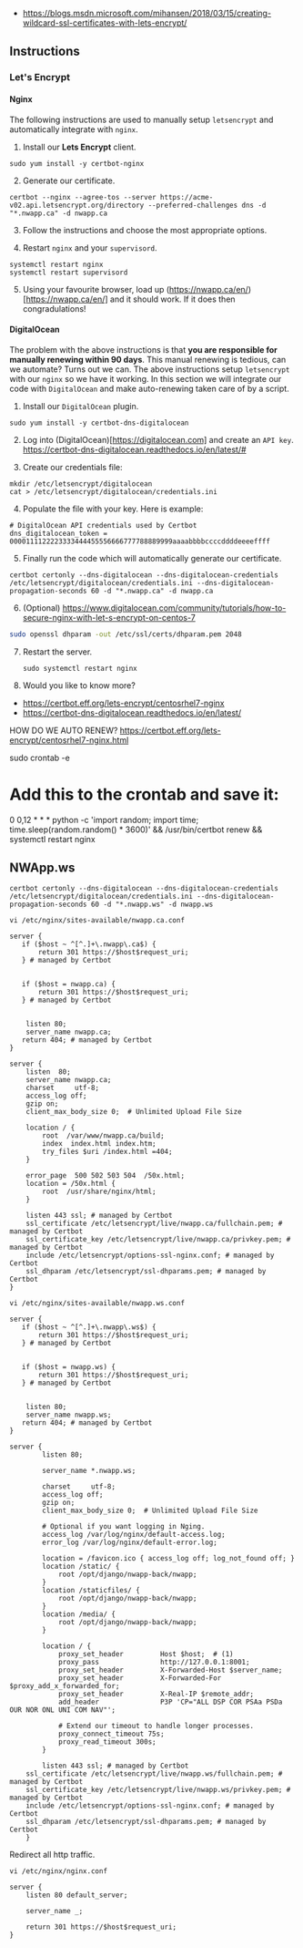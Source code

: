 * https://blogs.msdn.microsoft.com/mihansen/2018/03/15/creating-wildcard-ssl-certificates-with-lets-encrypt/

## Instructions
### Let's Encrypt
#### Nginx
The following instructions are used to manually setup `letsencrypt` and automatically integrate with `nginx`.

1. Install our **Lets Encrypt** client.

  ```
  sudo yum install -y certbot-nginx
  ```

2. Generate our certificate.

  ```
  certbot --nginx --agree-tos --server https://acme-v02.api.letsencrypt.org/directory --preferred-challenges dns -d "*.nwapp.ca" -d nwapp.ca
  ```

3. Follow the instructions and choose the most appropriate options.

4. Restart ``nginx`` and your ``supervisord``.

  ```
  systemctl restart nginx
  systemctl restart supervisord
  ```

5. Using your favourite browser, load up (https://nwapp.ca/en/)[https://nwapp.ca/en/] and it should work. If it does then congradulations!

#### DigitalOcean
The problem with the above instructions is that **you are responsible for manually renewing within 90 days**. This manual renewing is tedious, can we automate? Turns out we can. The above instructions setup ``letsencrypt`` with our ``nginx`` so we have it working. In this section we will integrate our code with ``DigitalOcean`` and make auto-renewing taken care of by a script.

1. Install our ``DigitalOcean`` plugin.

  ```
  sudo yum install -y certbot-dns-digitalocean
  ```

2. Log into (DigitalOcean)[https://digitalocean.com] and create an ``API key``.
https://certbot-dns-digitalocean.readthedocs.io/en/latest/#

3. Create our credentials file:

  ```
  mkdir /etc/letsencrypt/digitalocean
  cat > /etc/letsencrypt/digitalocean/credentials.ini
  ```

4. Populate the file with your key. Here is example:

  ```
  # DigitalOcean API credentials used by Certbot
  dns_digitalocean_token = 0000111122223333444455556666777788889999aaaabbbbccccddddeeeeffff
  ```

5. Finally run the code which will automatically generate our certificate.

  ```
  certbot certonly --dns-digitalocean --dns-digitalocean-credentials /etc/letsencrypt/digitalocean/credentials.ini --dns-digitalocean-propagation-seconds 60 -d "*.nwapp.ca" -d nwapp.ca
  ```

6. (Optional) https://www.digitalocean.com/community/tutorials/how-to-secure-nginx-with-let-s-encrypt-on-centos-7

  ```bash
  sudo openssl dhparam -out /etc/ssl/certs/dhparam.pem 2048
  ```

7. Restart the server.

    ```
    sudo systemctl restart nginx
    ```

8. Would you like to know more?

* https://certbot.eff.org/lets-encrypt/centosrhel7-nginx
* https://certbot-dns-digitalocean.readthedocs.io/en/latest/


HOW DO WE AUTO RENEW?
https://certbot.eff.org/lets-encrypt/centosrhel7-nginx.html

sudo crontab -e

# Add this to the crontab and save it:
0 0,12 * * * python -c 'import random; import time; time.sleep(random.random() * 3600)' && /usr/bin/certbot renew && systemctl restart nginx


## NWApp.ws

```
certbot certonly --dns-digitalocean --dns-digitalocean-credentials /etc/letsencrypt/digitalocean/credentials.ini --dns-digitalocean-propagation-seconds 60 -d "*.nwapp.ws" -d nwapp.ws
```

```
vi /etc/nginx/sites-available/nwapp.ca.conf
```

```
server {
   if ($host ~ ^[^.]+\.nwapp\.ca$) {
       return 301 https://$host$request_uri;
   } # managed by Certbot


   if ($host = nwapp.ca) {
       return 301 https://$host$request_uri;
   } # managed by Certbot


    listen 80;
    server_name nwapp.ca;
   return 404; # managed by Certbot
}

server {
    listen  80;
    server_name nwapp.ca;
    charset     utf-8;
    access_log off;
    gzip on;
    client_max_body_size 0;  # Unlimited Upload File Size

    location / {
        root  /var/www/nwapp.ca/build;
        index  index.html index.htm;
        try_files $uri /index.html =404;
    }

    error_page  500 502 503 504  /50x.html;
    location = /50x.html {
        root  /usr/share/nginx/html;
    }

    listen 443 ssl; # managed by Certbot
    ssl_certificate /etc/letsencrypt/live/nwapp.ca/fullchain.pem; # managed by Certbot
    ssl_certificate_key /etc/letsencrypt/live/nwapp.ca/privkey.pem; # managed by Certbot
    include /etc/letsencrypt/options-ssl-nginx.conf; # managed by Certbot
    ssl_dhparam /etc/letsencrypt/ssl-dhparams.pem; # managed by Certbot
}
```


```
vi /etc/nginx/sites-available/nwapp.ws.conf
```

```
server {
   if ($host ~ ^[^.]+\.nwapp\.ws$) {
       return 301 https://$host$request_uri;
   } # managed by Certbot


   if ($host = nwapp.ws) {
       return 301 https://$host$request_uri;
   } # managed by Certbot


    listen 80;
    server_name nwapp.ws;
   return 404; # managed by Certbot
}

server {
        listen 80;

        server_name *.nwapp.ws;

        charset     utf-8;
        access_log off;
        gzip on;
        client_max_body_size 0;  # Unlimited Upload File Size

        # Optional if you want logging in Nging.
        access_log /var/log/nginx/default-access.log;
        error_log /var/log/nginx/default-error.log;

        location = /favicon.ico { access_log off; log_not_found off; }
        location /static/ {
            root /opt/django/nwapp-back/nwapp;
        }
        location /staticfiles/ {
            root /opt/django/nwapp-back/nwapp;
        }
        location /media/ {
            root /opt/django/nwapp-back/nwapp;
        }

        location / {
            proxy_set_header         Host $host;  # (1)
            proxy_pass               http://127.0.0.1:8001;
            proxy_set_header         X-Forwarded-Host $server_name;
            proxy_set_header         X-Forwarded-For $proxy_add_x_forwarded_for;
            proxy_set_header         X-Real-IP $remote_addr;
            add_header               P3P 'CP="ALL DSP COR PSAa PSDa OUR NOR ONL UNI COM NAV"';

            # Extend our timeout to handle longer processes.
            proxy_connect_timeout 75s;
            proxy_read_timeout 300s;
        }

        listen 443 ssl; # managed by Certbot
    ssl_certificate /etc/letsencrypt/live/nwapp.ws/fullchain.pem; # managed by Certbot
    ssl_certificate_key /etc/letsencrypt/live/nwapp.ws/privkey.pem; # managed by Certbot
    include /etc/letsencrypt/options-ssl-nginx.conf; # managed by Certbot
    ssl_dhparam /etc/letsencrypt/ssl-dhparams.pem; # managed by Certbot
    }
```


Redirect all http traffic.
```
vi /etc/nginx/nginx.conf
```

```
server {
    listen 80 default_server;

    server_name _;

    return 301 https://$host$request_uri;
}
```
